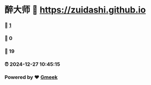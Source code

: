 # 醉大师 :link: https://zuidashi.github.io 
### :page_facing_up: [1](https://zuidashi.github.io/tag.html) 
### :speech_balloon: 0 
### :hibiscus: 19 
### :alarm_clock: 2024-12-27 10:45:15 
### Powered by :heart: [Gmeek](https://github.com/Meekdai/Gmeek)
